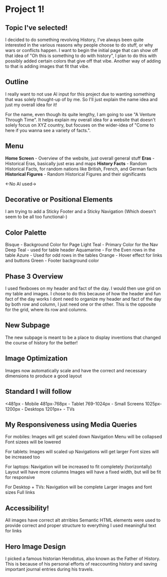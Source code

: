 # Project 1!

## Topic I've selected!

I decided to do something revolving History, I've always been quite interested in the various reasons why people choose to do stuff, or why wars or conflicts happen. I want to begin the initial page that can show off that idea of "Oh this is something to do with history", I plan to do this with possibly added certain colors that give off that vibe. Another way of adding to that is adding images that fit that vibe. 

## Outline

I really want to not use AI input for this project due to wanting something that was solely thought-up of by me. So I'll just explain the name idea and just my overall idea for it!

For the name, even though its quite lengthy, I am going to use "A Venture Through Time". It helps explain my overall idea for a website that doesn't solely focus on XYZ country, but focuses on the wider-idea of "Come to here if you wanna see a variety of facts.".

## Menu

**Home Screen** - Overview of the website, just overall general stuff
**Eras** - Historical Eras, basically just eras and maps
**History Facts** - Random Historical Facts, for random nations like British, French, and German facts
**Historical Figures** - Random Historical Figures and their significants

<-No AI used->

## Decorative or Positional Elements

I am trying to add a Sticky Footer and a Sticky Navigation (Which doesn't seem to be all too functional-)

## Color Palette

Bisque - Background Color for Page
Light Teal - Primary Color for the Nav 
Deep Teal - used for table header
Aquamarine - For the Even rows in the table
Azure - Used for odd rows in the tables
Orange - Hover effect for links and buttons
Green - Footer background color

## Phase 3 Overview
I used flexboxes on my header and fact of the day. I would then use grid on my table and images. I chose to do this because of how the header and fun fact of the day works
I dont need to organize my header and fact of the day by both row and column, I just need one or the other. This is the opposite for the grid, where its row and columns.

## New Subpage
The new subpage is meant to be a place to display inventions that changed the course of history for the better!

## Image Optimization
Images now automatically scale and have the correct and necessary dimensions to produce a good layout

## Standard I will follow

<481px - Mobile
481px-768px - Tablet
769-1024px - Small Screens
1025px-1200px - Desktops
1201px+ - TVs

## My Responsiveness using Media Queries

For mobiles:
Images will get scaled down
Navigation Menu will be collapsed
Font sizees will be lowered

For tablets:
Images will scaled up
Navigations will get larger
Font sizes will be increased too

For laptops: 
Navigation will be increased to fit completely (horizontally)
Layout will have more columns
Images will have a fixed width, but will be fit for responsive

For Desktop + TVs:
Navigation will be complete
Larger images and font sizes
Full links 

## Accessibility!
All images have correct alt atrribles
Semantic HTML elements were used to provide correct and proper structure to everything
I used meaningful text for links

## Hero Image Design
I picked a famous historian Herodotus, also known as the Father of History. This is because of his personal efforts of reaccounting history and saving important journal entries during his travels.